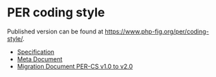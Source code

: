 # PER coding style

Published version can be found at https://www.php-fig.org/per/coding-style/.

- [Specification](spec.md)
- [Meta Document](meta.md)
- [Migration Document PER-CS v1.0 to v2.0](migration-2.0.md)
